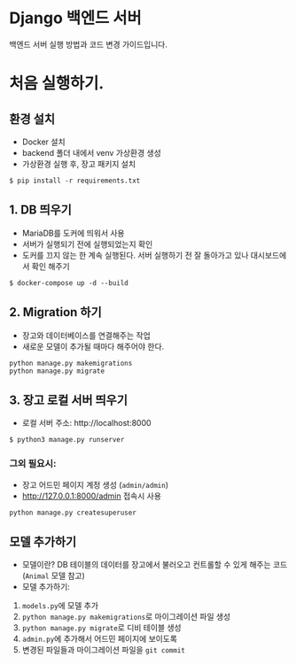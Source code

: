 # Django 백엔드 서버

백엔드 서버 실행 방법과 코드 변경 가이드입니다.

# 처음 실행하기.

## 환경 설치
- Docker 설치
- backend 폴더 내에서 venv 가상환경 생성
- 가상환경 실행 후, 장고 패키지 설치
```
$ pip install -r requirements.txt
```

## 1. DB 띄우기
- MariaDB를 도커에 띄워서 사용
- 서버가 실행되기 전에 실행되었는지 확인
- 도커를 끄지 않는 한 계속 실행된다. 서버 실행하기 전 잘 돌아가고 있나 대시보드에서 확인 해주기
```
$ docker-compose up -d --build
```

## 2. Migration 하기
- 장고와 데이터베이스를 연결해주는 작업
- 새로운 모델이 추가될 때마다 해주어야 한다.
```
python manage.py makemigrations
python manage.py migrate 
```

## 3. 장고 로컬 서버 띄우기
- 로컬 서버 주소: http://localhost:8000
```
$ python3 manage.py runserver 
```

### 그외 필요시:
- 장고 어드민 페이지 계정 생성 (`admin/admin`)
- http://127.0.0.1:8000/admin 접속시 사용
```
python manage.py createsuperuser
```

## 모델 추가하기
- 모델이란? DB 테이블의 데이터를 장고에서 불러오고 컨트롤할 수 있게 해주는 코드 (`Animal` 모델 참고)
- 모델 추가하기:
1. `models.py`에 모델 추가
2. `python manage.py makemigrations`로 마이그레이션 파일 생성
3. `python manage.py migrate`로 디비 테이블 생성
4. `admin.py`에 추가해서 어드민 페이지에 보이도록
5. 변경된 파일들과 마이그레이션 파일을 `git commit`


